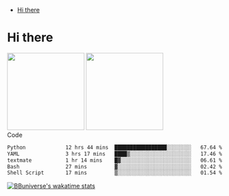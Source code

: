 <!--ts-->
* [Hi there](#hi-there)

<!-- Created by https://github.com/ekalinin/github-markdown-toc -->
<!-- Added by: runner, at: Wed Sep 27 04:19:34 UTC 2023 -->

<!--te-->


# Hi there

<!--
**BBuniverse/BBuniverse** is a ✨ _special_ ✨ repository because its `README.md` (this file) appears on your GitHub profile.

Here are some ideas to get you started:

- 🔭 I’m currently working on ...
- 🌱 I’m currently learning ...
- 👯 I’m looking to collaborate on ...
- 🤔 I’m looking for help with ...
- 💬 Ask me about ...
- 📫 How to reach me: ...
- 😄 Pronouns: ...
- ⚡ Fun fact: ...
-->


<div display="flex">
  <img src="https://github-readme-stats.vercel.app/api?username=BBuniverse&show_icons=true&count_private=true&theme=radical&hide_border=true" height="180"/>
  <img src="https://github-readme-stats.vercel.app/api/top-langs/?username=BBuniverse&layout=compact&theme=radical&hide_border=true" height="180"/>
</div
     

## Code
<!--START_SECTION:waka-->

```txt
Python             12 hrs 44 mins  █████████████████░░░░░░░░   67.64 %
YAML               3 hrs 17 mins   ████▒░░░░░░░░░░░░░░░░░░░░   17.46 %
textmate           1 hr 14 mins    █▓░░░░░░░░░░░░░░░░░░░░░░░   06.61 %
Bash               27 mins         ▓░░░░░░░░░░░░░░░░░░░░░░░░   02.42 %
Shell Script       17 mins         ▒░░░░░░░░░░░░░░░░░░░░░░░░   01.54 %
```

<!--END_SECTION:waka-->
     
[![BBuniverse's wakatime stats](https://github-readme-stats.vercel.app/api/wakatime?username=BBuniverse)](https://github.com/anuraghazra/github-readme-stats)

